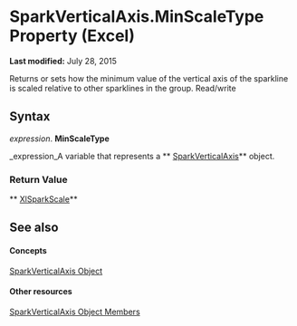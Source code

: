 
# SparkVerticalAxis.MinScaleType Property (Excel)

 **Last modified:** July 28, 2015

Returns or sets how the minimum value of the vertical axis of the sparkline is scaled relative to other sparklines in the group. Read/write

## Syntax

 _expression_. **MinScaleType**

 _expression_A variable that represents a  ** [SparkVerticalAxis](27c34337-b8a9-cdad-1716-343cea54cc87.md)** object.


### Return Value

 ** [XlSparkScale](6fe94fa8-1d81-e177-332f-7a85120d0e44.md)**


## See also


#### Concepts


 [SparkVerticalAxis Object](27c34337-b8a9-cdad-1716-343cea54cc87.md)
#### Other resources


 [SparkVerticalAxis Object Members](208397cb-914f-b22d-db78-d691e71b6722.md)
